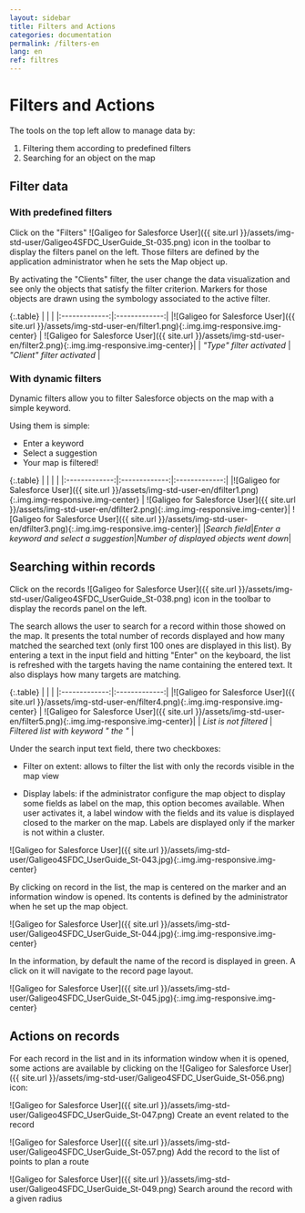 ```yaml
---
layout: sidebar
title: Filters and Actions
categories: documentation
permalink: /filters-en
lang: en
ref: filtres
---
```


# Filters and Actions

The tools on the top left allow to manage data by: 

1. Filtering them according to predefined filters 
2. Searching for an object on the map

## Filter data

### With predefined filters

Click on the "Filters" ![Galigeo for Salesforce User]({{ site.url }}/assets/img-std-user/Galigeo4SFDC_UserGuide_St-035.png) icon in the toolbar to display the filters panel on the left. Those filters are defined by the application administrator when he sets the Map object up.

By activating the "Clients" filter, the user change the data visualization and see only the objects that satisfy the filter criterion. Markers for those objects are drawn using the symbology associated to the active filter.

{:.table}
|   |    |
|:-------------:|:-------------:|
|![Galigeo for Salesforce User]({{ site.url }}/assets/img-std-user-en/filter1.png){:.img.img-responsive.img-center} | ![Galigeo for Salesforce User]({{ site.url }}/assets/img-std-user-en/filter2.png){:.img.img-responsive.img-center}|
| *"Type" filter activated* | *"Client" filter activated* |

### With dynamic filters

Dynamic filters allow you to filter Salesforce objects on the map with a simple keyword.

Using them is simple:

- Enter a keyword
- Select a suggestion
- Your map is filtered!

{:.table}
|   |    |     |
|:-------------:|:-------------:|:-------------:|
|![Galigeo for Salesforce User]({{ site.url }}/assets/img-std-user-en/dfilter1.png){:.img.img-responsive.img-center} | ![Galigeo for Salesforce User]({{ site.url }}/assets/img-std-user-en/dfilter2.png){:.img.img-responsive.img-center}| ![Galigeo for Salesforce User]({{ site.url }}/assets/img-std-user-en/dfilter3.png){:.img.img-responsive.img-center}|
|*Search field*|*Enter a keyword and select a suggestion*|*Number of displayed objects went down*|

## Searching within records


Click on the records ![Galigeo for Salesforce User]({{ site.url }}/assets/img-std-user/Galigeo4SFDC_UserGuide_St-038.png) icon in the toolbar to display the records panel on the left.

The search allows the user to search for a record within those showed on the map.
It presents the total number of records displayed and how many matched the searched text (only first 100 ones are displayed in this list).
By entering a text in the input field and hitting "Enter" on the keyboard, the list is refreshed with the targets having the name containing the entered text. It also displays how many targets are matching.

{:.table}
|   |    |
|:-------------:|:-------------:|
|![Galigeo for Salesforce User]({{ site.url }}/assets/img-std-user-en/filter4.png){:.img.img-responsive.img-center} | ![Galigeo for Salesforce User]({{ site.url }}/assets/img-std-user-en/filter5.png){:.img.img-responsive.img-center}|
| *List is not filtered* | *Filtered list with keyword " the "* |

Under the search input text field, there two checkboxes:

- Filter on extent: allows to filter the list with only the records visible in the map view

- Display labels: if the administrator configure the map object to display some fields as
label on the map, this option becomes available. When user activates it, a label window with the fields and its value is displayed closed to the marker on the map. Labels are displayed only if the marker is not within a cluster.

![Galigeo for Salesforce User]({{ site.url }}/assets/img-std-user/Galigeo4SFDC_UserGuide_St-043.jpg){:.img.img-responsive.img-center}

By clicking on record in the list, the map is centered on the marker and an information window is opened. Its contents is defined by the administrator when he set up the map object.

![Galigeo for Salesforce User]({{ site.url }}/assets/img-std-user/Galigeo4SFDC_UserGuide_St-044.jpg){:.img.img-responsive.img-center}

In the information, by default the name of the record is displayed in green. A click on it will navigate to the record page layout.

![Galigeo for Salesforce User]({{ site.url }}/assets/img-std-user/Galigeo4SFDC_UserGuide_St-045.jpg){:.img.img-responsive.img-center}

## Actions on records

For each record in the list and in its information window when it is opened, some actions are available by clicking on the ![Galigeo for Salesforce User]({{ site.url }}/assets/img-std-user/Galigeo4SFDC_UserGuide_St-056.png) icon:

![Galigeo for Salesforce User]({{ site.url }}/assets/img-std-user/Galigeo4SFDC_UserGuide_St-047.png) Create an event related to the record

![Galigeo for Salesforce User]({{ site.url }}/assets/img-std-user/Galigeo4SFDC_UserGuide_St-057.png) Add the record to the list of points to plan a route

![Galigeo for Salesforce User]({{ site.url }}/assets/img-std-user/Galigeo4SFDC_UserGuide_St-049.png) Search around the record with a given radius
